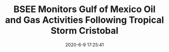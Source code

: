 ---
"title": "BSEE Monitors Gulf of Mexico Oil and Gas Activities Following Tropical Storm Cristobal"
"date": "2020-6-9 17:25:41"
"feed_name": "BSEE"
"feed_website": "https://www.bsee.gov/"
"feed_rss": "https://www.bsee.gov/feed/news-items/rss.xml"
"link": "https://www.bsee.gov/newsroom/latest-news/statements-and-releases/press-releases/bsee-monitors-gulf-of-mexico-oil-and-3"
"file": "_posts/2020-6-9-17-25-41_BSEE_e6cde8cf7b5208ab0001996e8baa378fe5143151.md"
"accident": "0"
"drilling": "0"
"dead": "0"
"injured": "0"
---